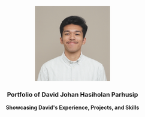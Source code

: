 <p align="center">
    <a href="https://www.linkedin.com/in/davidjh-parhusip/">
    <img src="https://github.com/davidjohanhp/portfolio/blob/master/src/img/profile-photo.JPG" width='200dp' alt="Logo" >
  </a>
  <h3 align="center">Portfolio of David Johan Hasiholan Parhusip</h3>
  <p align="center">
    <strong>Showcasing David's Experience, Projects, and Skills</strong>
  </p>
</p>